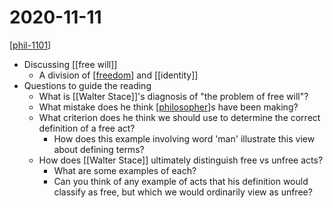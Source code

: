 # 2020-11-11

[[phil-1101]]

- Discussing [[free will]]
  - A division of [[freedom]] and [[identity]]
- Questions to guide the reading
  - What is [[Walter Stace]]'s diagnosis of "the problem of free will"?
  - What mistake does he think [[philosopher]]s have been making?
  - What criterion does he think we should use to determine the correct definition of a free act?
    - How does this example involving word 'man' illustrate this view about defining terms?
  - How does [[Walter Stace]] ultimately distinguish free vs unfree acts?
    - What are some examples of each?
    - Can you think of any example of acts that his definition would classify as free, but which we would ordinarily view as unfree?

[//begin]: # "Autogenerated link references for markdown compatibility"
[phil-1101]: phil-1101 "PHIL 1101 - Intro to Philosophy: Knowledge and Reality"
[freedom]: freedom "Freedom"
[philosopher]: philosopher "Philosopher"
[//end]: # "Autogenerated link references"